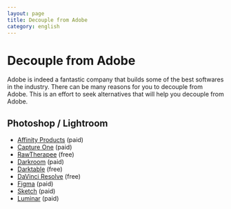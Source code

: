 ```yaml
---
layout: page
title: Decouple from Adobe
category: english
---
```


# Decouple from Adobe

Adobe is indeed a fantastic company that builds some of the best softwares in the industry. There can be many reasons for you to decouple from Adobe. This is an effort to seek alternatives that will help you decouple from Adobe.

## Photoshop / Lightroom

- [Affinity Products](https://affinity.serif.com/) (paid)
- [Capture One](https://www.captureone.com/) (paid)
- [RawTherapee](https://rawtherapee.com) (free)
- [Darkroom](https://darkroom.co) (paid)
- [Darktable](https://www.darktable.org) (free)
- [DaVinci Resolve](https://www.blackmagicdesign.com/products/davinciresolve/) (free)
- [Figma](https://www.figma.com/) (paid)
- [Sketch](https://www.sketch.com/) (paid)
- [Luminar](https://skylum.com/luminar) (paid)
